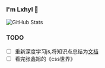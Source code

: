 ### I'm Lxhyl 👋

![GitHub Stats](https://github-readme-stats.vercel.app/api?username=lxhyl&show_icons=true&title_color=2e2e2e&hide=[%22issues%22])


### TODO
- [ ] 重新深度学习js,将知识点总结为[文档](https://lxhyl.cn)
- [ ] 看完张鑫旭的《css世界》
